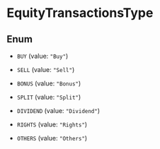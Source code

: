 

# EquityTransactionsType

## Enum


* `BUY` (value: `"Buy"`)

* `SELL` (value: `"Sell"`)

* `BONUS` (value: `"Bonus"`)

* `SPLIT` (value: `"Split"`)

* `DIVIDEND` (value: `"Dividend"`)

* `RIGHTS` (value: `"Rights"`)

* `OTHERS` (value: `"Others"`)



